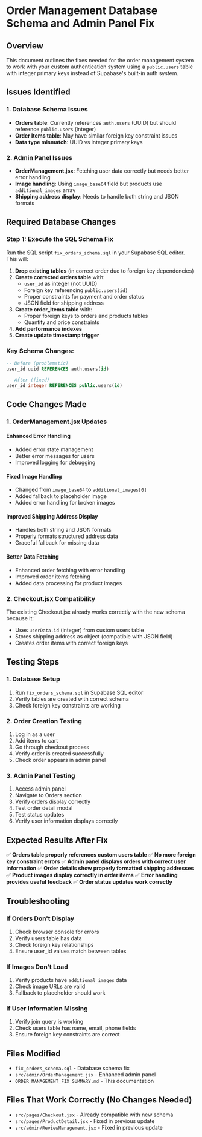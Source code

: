 # Order Management Database Schema and Admin Panel Fix

## Overview
This document outlines the fixes needed for the order management system to work with your custom authentication system using a `public.users` table with integer primary keys instead of Supabase's built-in auth system.

## Issues Identified

### 1. Database Schema Issues
- **Orders table**: Currently references `auth.users` (UUID) but should reference `public.users` (integer)
- **Order Items table**: May have similar foreign key constraint issues
- **Data type mismatch**: UUID vs integer primary keys

### 2. Admin Panel Issues
- **OrderManagement.jsx**: Fetching user data correctly but needs better error handling
- **Image handling**: Using `image_base64` field but products use `additional_images` array
- **Shipping address display**: Needs to handle both string and JSON formats

## Required Database Changes

### Step 1: Execute the SQL Schema Fix
Run the SQL script `fix_orders_schema.sql` in your Supabase SQL editor. This will:

1. **Drop existing tables** (in correct order due to foreign key dependencies)
2. **Create corrected orders table** with:
   - `user_id` as integer (not UUID)
   - Foreign key referencing `public.users(id)`
   - Proper constraints for payment and order status
   - JSON field for shipping address
3. **Create order_items table** with:
   - Proper foreign keys to orders and products tables
   - Quantity and price constraints
4. **Add performance indexes**
5. **Create update timestamp trigger**

### Key Schema Changes:
```sql
-- Before (problematic)
user_id uuid REFERENCES auth.users(id)

-- After (fixed)
user_id integer REFERENCES public.users(id)
```

## Code Changes Made

### 1. OrderManagement.jsx Updates

#### Enhanced Error Handling
- Added error state management
- Better error messages for users
- Improved logging for debugging

#### Fixed Image Handling
- Changed from `image_base64` to `additional_images[0]`
- Added fallback to placeholder image
- Added error handling for broken images

#### Improved Shipping Address Display
- Handles both string and JSON formats
- Properly formats structured address data
- Graceful fallback for missing data

#### Better Data Fetching
- Enhanced order fetching with error handling
- Improved order items fetching
- Added data processing for product images

### 2. Checkout.jsx Compatibility
The existing Checkout.jsx already works correctly with the new schema because it:
- Uses `userData.id` (integer) from custom users table
- Stores shipping address as object (compatible with JSON field)
- Creates order items with correct foreign keys

## Testing Steps

### 1. Database Setup
1. Run `fix_orders_schema.sql` in Supabase SQL editor
2. Verify tables are created with correct schema
3. Check foreign key constraints are working

### 2. Order Creation Testing
1. Log in as a user
2. Add items to cart
3. Go through checkout process
4. Verify order is created successfully
5. Check order appears in admin panel

### 3. Admin Panel Testing
1. Access admin panel
2. Navigate to Orders section
3. Verify orders display correctly
4. Test order detail modal
5. Test status updates
6. Verify user information displays correctly

## Expected Results After Fix

✅ **Orders table properly references custom users table**
✅ **No more foreign key constraint errors**
✅ **Admin panel displays orders with correct user information**
✅ **Order details show properly formatted shipping addresses**
✅ **Product images display correctly in order items**
✅ **Error handling provides useful feedback**
✅ **Order status updates work correctly**

## Troubleshooting

### If Orders Don't Display
1. Check browser console for errors
2. Verify users table has data
3. Check foreign key relationships
4. Ensure user_id values match between tables

### If Images Don't Load
1. Verify products have `additional_images` data
2. Check image URLs are valid
3. Fallback to placeholder should work

### If User Information Missing
1. Verify join query is working
2. Check users table has name, email, phone fields
3. Ensure foreign key constraints are correct

## Files Modified
- `fix_orders_schema.sql` - Database schema fix
- `src/admin/OrderManagement.jsx` - Enhanced admin panel
- `ORDER_MANAGEMENT_FIX_SUMMARY.md` - This documentation

## Files That Work Correctly (No Changes Needed)
- `src/pages/Checkout.jsx` - Already compatible with new schema
- `src/pages/ProductDetail.jsx` - Fixed in previous update
- `src/admin/ReviewManagement.jsx` - Fixed in previous update
